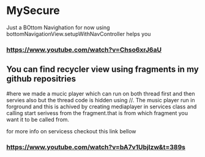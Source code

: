 # MySecure
Just a BOttom Navighation for now using bottomNavigationView.setupWithNavController
helps you
### https://www.youtube.com/watch?v=Chso6xrJ6aU

## You can find recycler view using fragments in my github repositries

#here we made a mucic player which can run on both thread first and then servies also but the thread code is hidden using //. The music player run in forground and this is achived by creating mediaplayer in services class and calling start serivess from the fragment.that is from which fragment you want it to be called from.

for more info on servicess checkout this link bellow
### https://www.youtube.com/watch?v=bA7v1Ubjlzw&t=389s
